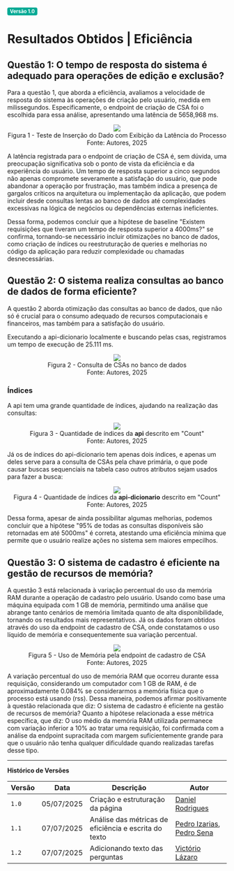 <span style="background-color:#00aa95; color:white; font-size:0.8em; font-weight: bold; padding:2px 6px; border-radius:4px;">Versão 1.0</span>

# Resultados Obtidos | Eficiência

## Questão 1: O tempo de resposta do sistema é adequado para operações de edição e exclusão?

Para a questão 1, que aborda a eficiência, avaliamos a velocidade de resposta do sistema às operações de criação pelo usuário, medida em milissegundos. Especificamente, o endpoint de criação de CSA foi o escolhida para essa análise, apresentando uma latência de 5658,968 ms.


<center>
<img src="../assets/LatenciaAgromart.png"/>
<br />
<spam>Figura 1 - Teste de Inserção do Dado com Exibição da Latência do Processo</spam>
<br />
<spam>Fonte: Autores, 2025</spam>
</center>

A latência registrada para o endpoint de criação de CSA é, sem dúvida, uma preocupação significativa sob o ponto de vista da eficiência e da experiência do usuário. Um tempo de resposta superior a cinco segundos não apenas compromete severamente a satisfação do usuário, que pode abandonar a operação por frustração, mas também indica a presença de gargalos críticos na arquitetura ou implementação da aplicação, que podem incluir desde consultas lentas ao banco de dados até complexidades excessivas na lógica de negócios ou dependências externas ineficientes.

Dessa forma, podemos concluir que a hipótese de baseline "Existem requisições que tiveram um tempo de resposta superior a 4000ms?" se confirma, tornando-se necessário incluir otimizações no banco de dados, como criação de índices ou reestruturação de queries e melhorias no código da aplicação para reduzir complexidade ou chamadas desnecessárias.

## Questão 2: O sistema realiza consultas ao banco de dados de forma eficiente?

A questão 2 aborda otimização das consultas ao banco de dados, que não só é crucial para o consumo adequado de recursos computacionais e financeiros, mas também para a satisfação do usuário. 

Executando a api-dicionario localmente e buscando pelas csas, registramos um tempo de execução de 25.111 ms. 

<center>
<img src="../assets/Consulta_all_csa.png"/>
<br />
<spam>Figura 2 - Consulta de CSAs no banco de dados</spam>
<br />
<spam>Fonte: Autores, 2025</spam>
</center>

### Índices

A api tem uma grande quantidade de índices, ajudando na realização das consultas:

<center>
<img src="../assets/ExemploConsulta.png"/>
<br />
<spam>Figura 3 - Quantidade de índices da <b>api</b> descrito em "Count"</spam>
<br />
<spam>Fonte: Autores, 2025</spam>
</center>


Já os de índices do api-dicionario tem apenas dois índices, e apenas um deles serve para a consulta de CSAs pela chave primária, o que pode causar buscas sequenciais na tabela caso outros atributos sejam usados para fazer a busca:

<center>
<img src="../assets/ExemploConsulta2.png"/>
<br />
<spam>Figura 4 - Quantidade de índices da <b>api-dicionario</b> descrito em "Count"</spam>
<br />
<spam>Fonte: Autores, 2025</spam>
</center>

Dessa forma, apesar de ainda possibilitar algumas melhorias, podemos concluir que a hipótese "95% de todas as consultas disponíveis são retornadas em até 5000ms" é correta, atestando uma eficiência mínima que permite que o usuário realize ações no sistema sem maiores empecilhos.


## Questão 3: O sistema de cadastro é eficiente na gestão de recursos de memória?

A questão 3 está relacionada à variação percentual do uso da memória RAM durante a operação de cadastro pelo usuário. Usando como base uma máquina equipada com 1 GB de memória, permitindo uma análise que abrange tanto cenários de memória limitada quanto de alta disponibilidade, tornando os resultados mais representativos. Já os dados foram obtidos através do uso da endpoint de cadastro de CSA, onde constatamos o uso líquido de memória e consequentemente sua variação percentual. 

<center>
<img src="../assets/UsoMemoria.png"/>
<br />
<spam>Figura 5 - Uso de Memória pela endpoint de cadastro de CSA</spam>
<br />
<spam>Fonte: Autores, 2025</spam>
</center>

A variação percentual do uso de memória RAM que ocorreu durante essa requisição, considerando um computador com 1 GB de RAM, é de aproximadamente 0.084% se considerarmos a memória física que o processo está usando (rss). Dessa maneira, podemos afirmar positivamente à questão relacionada que diz: O sistema de cadastro é eficiente na gestão de recursos de memória?
Quanto a hipótese relacionada a esse métrica específica, que diz: O uso médio da memória RAM utilizada permanece com variação inferior a 10% ao tratar uma requisição, foi confirmada com a análise da endpoint supracitada com margem suficientemente grande para que o usuário não tenha qualquer dificuldade quando realizadas tarefas desse tipo.


---

**Histórico de Versões**

| **Versão** | **Data**   | **Descrição**                    | **Autor**                                         |
| ---------- | ---------- | -------------------------------- | ------------------------------------------------- |
| `1.0`      | 05/07/2025 | Criação e estruturação da página | [Daniel Rodrigues](https://github.com/DanielRogs) |
| `1.1`      | 07/07/2025 | Análise das métricas de eficiência e escrita do texto | [Pedro Izarias](https://github.com/Izarias), [Pedro Sena](https://github.com/pedrosena21) |
| `1.2`      | 07/07/2025   | Adicionando texto das perguntas    | [Victório Lázaro](https://github.com/Victor-oss) |
